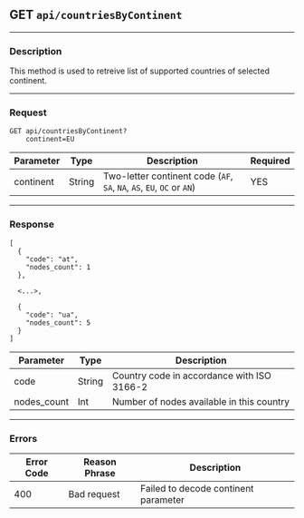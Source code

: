 ## GET `api/countriesByContinent`

---

### Description

This method is used to retreive list of supported countries of selected continent.

---

### Request

```
GET api/countriesByContinent?
    continent=EU
```

| Parameter      | Type        | Description                                                               | Required |
|----------------|-------------|---------------------------------------------------------------------------|----------|
| continent      | String      | Two-letter continent code (`AF`, `SA`, `NA`, `AS`, `EU`, `OC` or `AN`)    | YES      |

---

### Response

```
[
  {
    "code": "at",
    "nodes_count": 1
  },
  
  <...>,
  
  {
    "code": "ua",
    "nodes_count": 5
  }
]
```

| Parameter   | Type        | Description                                    |
|-------------|-------------|------------------------------------------------|
| code        | String      | Country code in accordance with ISO 3166-2     |
| nodes_count | Int         | Number of nodes available in this country      |

---

### Errors

| Error Code | Reason Phrase           | Description                             |
|------------|-------------------------| ----------------------------------------|
| 400        | Bad request             | Failed to decode continent parameter    |
